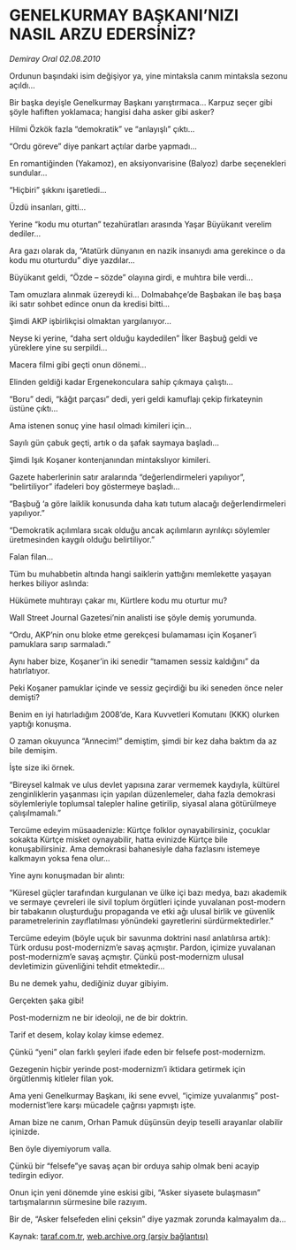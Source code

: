 # GENELKURMAY BAŞKANI’NIZI NASIL ARZU EDERSİNİZ? 

*Demiray Oral 02.08.2010*

<div class="yazi"><p>Ordunun başındaki isim değişiyor ya, yine mintaksla canım mintaksla sezonu açıldı…</p>
<p>Bir başka deyişle Genelkurmay Başkanı yarıştırmaca… Karpuz seçer gibi şöyle hafiften yoklamaca; hangisi daha asker gibi asker?</p>
<p>Hilmi Özkök fazla “demokratik” ve “anlayışlı” çıktı…</p>
<p>“Ordu göreve” diye pankart açtılar darbe yapmadı…</p>
<p>En romantiğinden (Yakamoz), en aksiyonvarisine (Balyoz) darbe seçenekleri sundular…</p>
<p>“Hiçbiri” şıkkını işaretledi…</p>
<p>Üzdü insanları, gitti…</p>
<p>Yerine “kodu mu oturtan” tezahüratları arasında Yaşar Büyükanıt verelim dediler…</p>
<p>Ara gazı olarak da, “Atatürk dünyanın en nazik insanıydı ama gerekince o da kodu mu oturturdu” diye yazdılar…</p>
<p>Büyükanıt geldi, “Özde – sözde” olayına girdi, e muhtıra bile verdi…</p>
<p>Tam omuzlara alınmak üzereydi ki… Dolmabahçe’de Başbakan ile baş başa iki satır sohbet edince onun da kredisi bitti…</p>
<p>Şimdi AKP işbirlikçisi olmaktan yargılanıyor…</p>
<p>Neyse ki yerine, “daha sert olduğu kaydedilen” İlker Başbuğ geldi ve yüreklere yine su serpildi…</p>
<p>Macera filmi gibi geçti onun dönemi…</p>
<p>Elinden geldiği kadar Ergenekonculara sahip çıkmaya çalıştı…</p>
<p>“Boru” dedi, “kâğıt parçası” dedi, yeri geldi kamuflajı çekip firkateynin üstüne çıktı…</p>
<p>Ama istenen sonuç yine hasıl olmadı kimileri için…</p>
<p>Sayılı gün çabuk geçti, artık o da şafak saymaya başladı…</p>
<p>Şimdi Işık Koşaner kontenjanından mintakslıyor kimileri.</p>
<p>Gazete haberlerinin satır aralarında “değerlendirmeleri yapılıyor”, “belirtiliyor” ifadeleri boy göstermeye başladı…</p>
<p>“Başbuğ ‘a göre laiklik konusunda daha katı tutum alacağı değerlendirmeleri yapılıyor.”</p>
<p>“Demokratik açılımlara sıcak olduğu ancak açılımların ayrılıkçı söylemler üretmesinden kaygılı olduğu belirtiliyor.”</p>
<p>Falan filan…</p>
<p>Tüm bu muhabbetin altında hangi saiklerin yattığını memlekette yaşayan herkes biliyor aslında:</p>
<p>Hükümete muhtırayı çakar mı, Kürtlere kodu mu oturtur mu?</p>
<p>Wall Street Journal Gazetesi’nin analisti ise şöyle demiş yorumunda.</p>
<p>“Ordu, AKP’nin onu bloke etme gerekçesi bulamaması için Koşaner’i pamuklara sarıp sarmaladı.”</p>
<p>Aynı haber bize, Koşaner’in iki senedir “tamamen sessiz kaldığını” da hatırlatıyor.</p>
<p>Peki Koşaner pamuklar içinde ve sessiz geçirdiği bu iki seneden önce neler demişti?</p>
<p>Benim en iyi hatırladığım 2008’de, Kara Kuvvetleri Komutanı (KKK) olurken yaptığı konuşma.</p>
<p>O zaman okuyunca “Annecim!” demiştim, şimdi bir kez daha baktım da az bile demişim.</p>
<p>İşte size iki örnek.</p>
<p>“Bireysel kalmak ve ulus devlet yapısına zarar vermemek kaydıyla, kültürel zenginliklerin yaşanması için yapılan düzenlemeler, daha fazla demokrasi söylemleriyle toplumsal talepler haline getirilip, siyasal alana götürülmeye çalışılmamalı.”</p>
<p>Tercüme edeyim müsaadenizle: Kürtçe folklor oynayabilirsiniz, çocuklar sokakta Kürtçe misket oynayabilir, hatta evinizde Kürtçe bile konuşabilirsiniz. Ama demokrasi bahanesiyle daha fazlasını istemeye kalkmayın yoksa fena olur…</p>
<p>Yine aynı konuşmadan bir alıntı:</p>
<p>“Küresel güçler tarafından kurgulanan ve ülke içi bazı medya, bazı akademik ve sermaye çevreleri ile sivil toplum örgütleri içinde yuvalanan post-modern bir tabakanın oluşturduğu propaganda ve etki ağı ulusal birlik ve güvenlik parametrelerinin zayıflatılması yönündeki gayretlerini sürdürmektedirler.” </p>
<p>Tercüme edeyim (böyle uçuk bir savunma doktrini nasıl anlatılırsa artık): Türk ordusu post-modernizm’e savaş açmıştır. Pardon, içimize yuvalanan post-modernizm’e savaş açmıştır. Çünkü post-modernizm ulusal devletimizin güvenliğini tehdit etmektedir… </p>
<p>Bu ne demek yahu, dediğiniz duyar gibiyim.</p>
<p>Gerçekten şaka gibi!</p>
<p>Post-modernizm ne bir ideoloji, ne de bir doktrin.</p>
<p>Tarif et desem, kolay kolay kimse edemez.</p>
<p>Çünkü “yeni” olan farklı şeyleri ifade eden bir felsefe post-modernizm.</p>
<p>Gezegenin hiçbir yerinde post-modernizm’i iktidara getirmek için örgütlenmiş kitleler filan yok.</p>
<p>Ama yeni Genelkurmay Başkanı, iki sene evvel, “içimize yuvalanmış” post-modernist’lere karşı mücadele çağrısı yapmıştı işte.</p>
<p>Aman bize ne canım, Orhan Pamuk düşünsün deyip teselli arayanlar olabilir içinizde.</p>
<p>Ben öyle diyemiyorum valla.</p>
<p>Çünkü bir “felsefe”ye savaş açan bir orduya sahip olmak beni acayip tedirgin ediyor.</p>
<p>Onun için yeni dönemde yine eskisi gibi, “Asker siyasete bulaşmasın” tartışmalarının sürmesine bile razıyım.</p>
<p>Bir de, “Asker felsefeden elini çeksin” diye yazmak zorunda kalmayalım da… </p></div>

Kaynak: [taraf.com.tr](http://www.taraf.com.tr:80/demiray-oral/makale-genelkurmay-baskani-nizi-nasil-arzu-edersiniz.htm), [web.archive.org (arşiv bağlantısı)](http://web.archive.org/web/20100804061008/http://www.taraf.com.tr:80/demiray-oral/makale-genelkurmay-baskani-nizi-nasil-arzu-edersiniz.htm)
